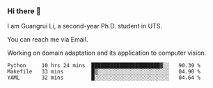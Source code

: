### Hi there 👋

<!--
**Solacex/Solacex** is a ✨ _special_ ✨ repository because its `README.md` (this file) appears on your GitHub profile.

Here are some ideas to get you started:

- 🔭 I’m currently working on ...
- 🌱 I’m currently learning ...
- 👯 I’m looking to collaborate on ...
- 🤔 I’m looking for help with ...
- 💬 Ask me about ...
- 📫 How to reach me: ...
- 😄 Pronouns: ...
- ⚡ Fun fact: ...
-->
I am Guangrui Li, a second-year Ph.D. student in UTS.

You can reach me via Email.

Working on domain adaptation and its application to computer vision. 
<!--START_SECTION:waka-->
```text
Python     10 hrs 24 mins  ██████████████████████▓░░   90.39 % 
Makefile   33 mins         █▒░░░░░░░░░░░░░░░░░░░░░░░   04.90 % 
YAML       32 mins         █░░░░░░░░░░░░░░░░░░░░░░░░   04.64 % 
```
<!--END_SECTION:waka-->

